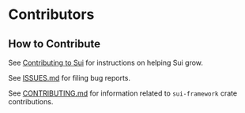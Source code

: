 # Contributors

## How to Contribute

See [Contributing to Sui](doc/src/contribute/index.md) for instructions on helping Sui grow.

See [ISSUES.md](./ISSUES.md) for filing bug reports.

See [CONTRIBUTING.md](./crates/sui-framework/CONTRIBUTING.md) for information related to `sui-framework` crate contributions.
